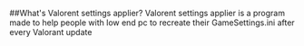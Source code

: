 ##What's Valorent settings applier?
Valorent settings applier is a program made to help people with low end pc to recreate their GameSettings.ini after every Valorant update
